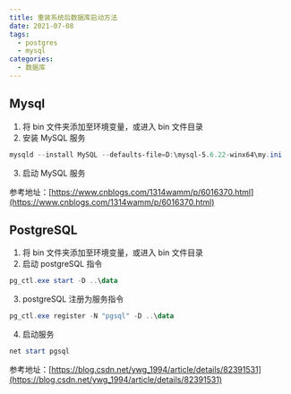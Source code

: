 ```yaml
---
title: 重装系统后数据库启动方法
date: 2021-07-08
tags:
  - postgres
  - mysql
categories:
  - 数据库
---
```


## Mysql

1. 将 bin 文件夹添加至环境变量，或进入 bin 文件目录
2. 安装 MySQL 服务

```PowerShell
mysqld --install MySQL --defaults-file=D:\mysql-5.6.22-winx64\my.ini
```

3. 启动 MySQL 服务

参考地址：[https://www.cnblogs.com/1314wamm/p/6016370.html](https://www.cnblogs.com/1314wamm/p/6016370.html)

## PostgreSQL

1. 将 bin 文件夹添加至环境变量，或进入 bin 文件目录
2. 启动 postgreSQL 指令

```PowerShell
pg_ctl.exe start -D ..\data
```

3. postgreSQL 注册为服务指令

```PowerShell
pg_ctl.exe register -N "pgsql" -D ..\data
```

4. 启动服务

```PowerShell
net start pgsql
```

参考地址：[https://blog.csdn.net/ywg_1994/article/details/82391531](https://blog.csdn.net/ywg_1994/article/details/82391531)
